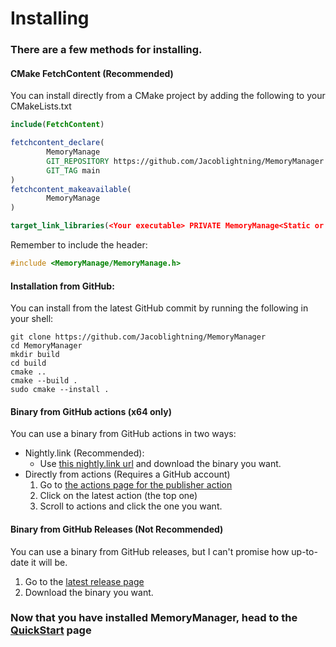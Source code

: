 # Installing
### There are a few methods for installing.
#### CMake FetchContent (Recommended)
You can install directly from a CMake project by adding the following to your CMakeLists.txt
```cmake
include(FetchContent)

fetchcontent_declare(
        MemoryManage
        GIT_REPOSITORY https://github.com/Jacoblightning/MemoryManager
        GIT_TAG main
)
fetchcontent_makeavailable(
        MemoryManage
)

target_link_libraries(<Your executable> PRIVATE MemoryManage<Static or Dynamic>)
```
Remember to include the header:
```c++
#include <MemoryManage/MemoryManage.h>
```
#### Installation from GitHub:
You can install from the latest GitHub commit by running the following in your shell:
```shell
git clone https://github.com/Jacoblightning/MemoryManager
cd MemoryManager
mkdir build
cd build
cmake ..
cmake --build .
sudo cmake --install .
```
#### Binary from GitHub actions (x64 only)
You can use a binary from GitHub actions in two ways:
- Nightly.link (Recommended):
    - Use [this nightly.link url](https://nightly.link/Jacoblightning/MemoryManager/workflows/cmake-single-platform-release/main) and download the binary you want.
- Directly from actions (Requires a GitHub account)
  1. Go to [the actions page for the publisher action](https://github.com/Jacoblightning/MemoryManager/actions/workflows/cmake-single-platform-release.yml)
  2. Click on the latest action (the top one)
  3. Scroll to actions and click the one you want.
#### Binary from GitHub Releases (Not Recommended)
You can use a binary from GitHub releases, but I can't promise how up-to-date it will be.
1. Go to the [latest release page](https://github.com/Jacoblightning/MemoryManager/releases/latest)
2. Download the binary you want.

### Now that you have installed MemoryManager, head to the [QuickStart](quickstart.md) page